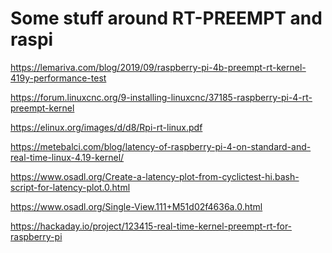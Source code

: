Some stuff around RT-PREEMPT and raspi
======================================

https://lemariva.com/blog/2019/09/raspberry-pi-4b-preempt-rt-kernel-419y-performance-test

https://forum.linuxcnc.org/9-installing-linuxcnc/37185-raspberry-pi-4-rt-preempt-kernel

https://elinux.org/images/d/d8/Rpi-rt-linux.pdf

https://metebalci.com/blog/latency-of-raspberry-pi-4-on-standard-and-real-time-linux-4.19-kernel/

https://www.osadl.org/Create-a-latency-plot-from-cyclictest-hi.bash-script-for-latency-plot.0.html

https://www.osadl.org/Single-View.111+M51d02f4636a.0.html

https://hackaday.io/project/123415-real-time-kernel-preempt-rt-for-raspberry-pi
